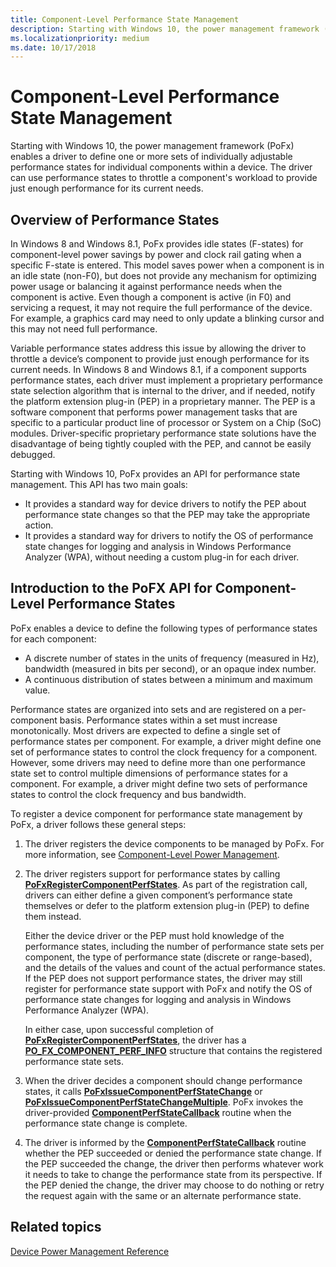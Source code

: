 ```yaml
---
title: Component-Level Performance State Management
description: Starting with Windows 10, the power management framework (PoFx) enables a driver to define one or more sets of individually adjustable performance states for individual components within a device.
ms.localizationpriority: medium
ms.date: 10/17/2018
---
```


# Component-Level Performance State Management


Starting with Windows 10, the power management framework (PoFx) enables a driver to define one or more sets of individually adjustable performance states for individual components within a device. The driver can use performance states to throttle a component's workload to provide just enough performance for its current needs.

## Overview of Performance States


In Windows 8 and Windows 8.1, PoFx provides idle states (F-states) for component-level power savings by power and clock rail gating when a specific F-state is entered. This model saves power when a component is in an idle state (non-F0), but does not provide any mechanism for optimizing power usage or balancing it against performance needs when the component is active. Even though a component is active (in F0) and servicing a request, it may not require the full performance of the device. For example, a graphics card may need to only update a blinking cursor and this may not need full performance.

Variable performance states address this issue by allowing the driver to throttle a device’s component to provide just enough performance for its current needs. In Windows 8 and Windows 8.1, if a component supports performance states, each driver must implement a proprietary performance state selection algorithm that is internal to the driver, and if needed, notify the platform extension plug-in (PEP) in a proprietary manner. The PEP is a software component that performs power management tasks that are specific to a particular product line of processor or System on a Chip (SoC) modules. Driver-specific proprietary performance state solutions have the disadvantage of being tightly coupled with the PEP, and cannot be easily debugged.

Starting with Windows 10, PoFx provides an API for performance state management. This API has two main goals:

-   It provides a standard way for device drivers to notify the PEP about performance state changes so that the PEP may take the appropriate action.
-   It provides a standard way for drivers to notify the OS of performance state changes for logging and analysis in Windows Performance Analyzer (WPA), without needing a custom plug-in for each driver.

## Introduction to the PoFX API for Component-Level Performance States


PoFx enables a device to define the following types of performance states for each component:

-   A discrete number of states in the units of frequency (measured in Hz), bandwidth (measured in bits per second), or an opaque index number.
-   A continuous distribution of states between a minimum and maximum value.

Performance states are organized into sets and are registered on a per-component basis. Performance states within a set must increase monotonically. Most drivers are expected to define a single set of performance states per component. For example, a driver might define one set of performance states to control the clock frequency for a component. However, some drivers may need to define more than one performance state set to control multiple dimensions of performance states for a component. For example, a driver might define two sets of performance states to control the clock frequency and bus bandwidth.

To register a device component for performance state management by PoFx, a driver follows these general steps:

1.  The driver registers the device components to be managed by PoFx. For more information, see [Component-Level Power Management](component-level-power-management.md).

2.  The driver registers support for performance states by calling [**PoFxRegisterComponentPerfStates**](/windows-hardware/drivers/ddi/wdm/nf-wdm-pofxregistercomponentperfstates). As part of the registration call, drivers can either define a given component’s performance state themselves or defer to the platform extension plug-in (PEP) to define them instead.

    Either the device driver or the PEP must hold knowledge of the performance states, including the number of performance state sets per component, the type of performance state (discrete or range-based), and the details of the values and count of the actual performance states. If the PEP does not support performance states, the driver may still register for performance state support with PoFx and notify the OS of performance state changes for logging and analysis in Windows Performance Analyzer (WPA).

    In either case, upon successful completion of [**PoFxRegisterComponentPerfStates**](/windows-hardware/drivers/ddi/wdm/nf-wdm-pofxregistercomponentperfstates), the driver has a [**PO\_FX\_COMPONENT\_PERF\_INFO**](/windows-hardware/drivers/ddi/wdm/ns-wdm-_po_fx_component_perf_info) structure that contains the registered performance state sets.

3.  When the driver decides a component should change performance states, it calls [**PoFxIssueComponentPerfStateChange**](/windows-hardware/drivers/ddi/wdm/nf-wdm-pofxissuecomponentperfstatechange) or [**PoFxIssueComponentPerfStateChangeMultiple**](/windows-hardware/drivers/ddi/wdm/nf-wdm-pofxissuecomponentperfstatechangemultiple). PoFx invokes the driver-provided [**ComponentPerfStateCallback**](/windows-hardware/drivers/ddi/wdm/nc-wdm-po_fx_component_perf_state_callback) routine when the performance state change is complete.

4.  The driver is informed by the [**ComponentPerfStateCallback**](/windows-hardware/drivers/ddi/wdm/nc-wdm-po_fx_component_perf_state_callback) routine whether the PEP succeeded or denied the performance state change. If the PEP succeeded the change, the driver then performs whatever work it needs to take to change the performance state from its perspective. If the PEP denied the change, the driver may choose to do nothing or retry the request again with the same or an alternate performance state.

## Related topics
[Device Power Management Reference](/windows-hardware/drivers/_kernel/#power-management-routines)
